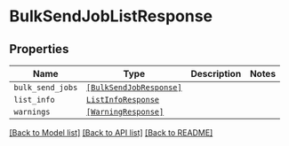 # BulkSendJobListResponse



## Properties

| Name | Type | Description | Notes |
| ---- | ---- | ----------- | ----- |
| `bulk_send_jobs` | [```[BulkSendJobResponse]```](BulkSendJobResponse.md) |    |  |
| `list_info` | [```ListInfoResponse```](ListInfoResponse.md) |    |  |
| `warnings` | [```[WarningResponse]```](WarningResponse.md) |    |  |


[[Back to Model list]](../README.md#documentation-for-models) [[Back to API list]](../README.md#documentation-for-api-endpoints) [[Back to README]](../README.md)


